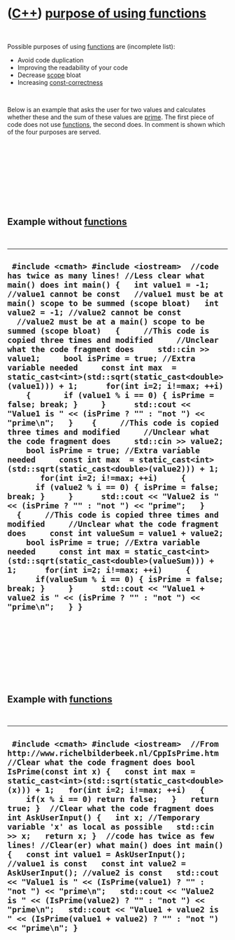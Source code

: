 
 

 

 

 

 

([C++](Cpp.md)) [purpose of using functions](CppFunctionPurpose.md)
=====================================================================

 

Possible purposes of using [functions](CppFunction.md) are (incomplete
list):

-   Avoid code duplication
-   Improving the readability of your code
-   Decrease [scope](CppScope.md) bloat
-   Increasing [const-correctness](CppConstCorrect.md)

 

Below is an example that asks the user for two values and calculates
whether these and the sum of these values are [prime](CppPrime.md). The
first piece of code does not use [functions](CppFunction.md), the
second does. In comment is shown which of the four purposes are served.

 

 

 

 

 

Example without [functions](CppFunction.md)
--------------------------------------------

 

  -------------------------------------------------------------------------------------------------------------------------------------------------------------------------------------------------------------------------------------------------------------------------------------------------------------------------------------------------------------------------------------------------------------------------------------------------------------------------------------------------------------------------------------------------------------------------------------------------------------------------------------------------------------------------------------------------------------------------------------------------------------------------------------------------------------------------------------------------------------------------------------------------------------------------------------------------------------------------------------------------------------------------------------------------------------------------------------------------------------------------------------------------------------------------------------------------------------------------------------------------------------------------------------------------------------------------------------------------------------------------------------------------------------------------------------------------------------------------------------------------------------------------------------------------------------------------------------------------------------------------------------------------------------------------------------------------------------
  ` #include <cmath> #include <iostream>  //code has twice as many lines! //Less clear what main() does int main() {   int value1 = -1; //value1 cannot be const   //value1 must be at main() scope to be summed (scope bloat)   int value2 = -1; //value2 cannot be const   //value2 must be at a main() scope to be summed (scope bloat)   {     //This code is copied three times and modified     //Unclear what the code fragment does     std::cin >> value1;     bool isPrime = true; //Extra variable needed     const int max  = static_cast<int>(std::sqrt(static_cast<double>(value1))) + 1;      for(int i=2; i!=max; ++i)     {       if (value1 % i == 0) { isPrime = false; break; }     }      std::cout << "Value1 is " << (isPrime ? "" : "not ") << "prime\n";   }    {     //This code is copied three times and modified     //Unclear what the code fragment does     std::cin >> value2;     bool isPrime = true; //Extra variable needed     const int max  = static_cast<int>(std::sqrt(static_cast<double>(value2))) + 1;        for(int i=2; i!=max; ++i)     {       if (value2 % i == 0) { isPrime = false; break; }     }      std::cout << "Value2 is " << (isPrime ? "" : "not ") << "prime";   }    {     //This code is copied three times and modified     //Unclear what the code fragment does     const int valueSum = value1 + value2;     bool isPrime = true; //Extra variable needed     const int max = static_cast<int>(std::sqrt(static_cast<double>(valueSum))) + 1;      for(int i=2; i!=max; ++i)     {       if(valueSum % i == 0) { isPrime = false; break; }     }      std::cout << "Value1 + value2 is " << (isPrime ? "" : "not ") << "prime\n";   } }`
  -------------------------------------------------------------------------------------------------------------------------------------------------------------------------------------------------------------------------------------------------------------------------------------------------------------------------------------------------------------------------------------------------------------------------------------------------------------------------------------------------------------------------------------------------------------------------------------------------------------------------------------------------------------------------------------------------------------------------------------------------------------------------------------------------------------------------------------------------------------------------------------------------------------------------------------------------------------------------------------------------------------------------------------------------------------------------------------------------------------------------------------------------------------------------------------------------------------------------------------------------------------------------------------------------------------------------------------------------------------------------------------------------------------------------------------------------------------------------------------------------------------------------------------------------------------------------------------------------------------------------------------------------------------------------------------------------------------

 

 

 

 

 

Example with [functions](CppFunction.md)
-----------------------------------------

 

  -----------------------------------------------------------------------------------------------------------------------------------------------------------------------------------------------------------------------------------------------------------------------------------------------------------------------------------------------------------------------------------------------------------------------------------------------------------------------------------------------------------------------------------------------------------------------------------------------------------------------------------------------------------------------------------------------------------------------------------------------------------------------------------------------------------------------------------------------------------------------------------------------------------------------------------
  ` #include <cmath> #include <iostream>  //From http://www.richelbilderbeek.nl/CppIsPrime.htm //Clear what the code fragment does bool IsPrime(const int x) {   const int max = static_cast<int>(std::sqrt(static_cast<double>(x))) + 1;   for(int i=2; i!=max; ++i)   {     if(x % i == 0) return false;   }   return true; }  //Clear what the code fragment does int AskUserInput() {   int x; //Temporary variable 'x' as local as possible   std::cin >> x;   return x; }  //code has twice as few lines! //Clear(er) what main() does int main() {   const int value1 = AskUserInput(); //value1 is const   const int value2 = AskUserInput(); //value2 is const   std::cout << "Value1 is " << (IsPrime(value1) ? "" : "not ") << "prime\n";   std::cout << "Value2 is " << (IsPrime(value2) ? "" : "not ") << "prime\n";   std::cout << "Value1 + value2 is " << (IsPrime(value1 + value2) ? "" : "not ") << "prime\n"; }`
  -----------------------------------------------------------------------------------------------------------------------------------------------------------------------------------------------------------------------------------------------------------------------------------------------------------------------------------------------------------------------------------------------------------------------------------------------------------------------------------------------------------------------------------------------------------------------------------------------------------------------------------------------------------------------------------------------------------------------------------------------------------------------------------------------------------------------------------------------------------------------------------------------------------------------------------

 

 

 

 

 

 

